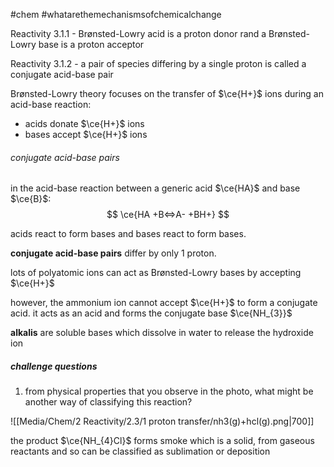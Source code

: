 #chem #whatarethemechanismsofchemicalchange

Reactivity 3.1.1 - Brønsted-Lowry acid is a proton donor rand a Brønsted-Lowry base is a proton acceptor

Reactivity 3.1.2 - a pair of species differing by a single proton is called a conjugate acid-base pair

Brønsted-Lowry theory focuses on the transfer of $\ce{H+}$ ions during an acid-base reaction:
- acids donate $\ce{H+}$ ions
- bases accept $\ce{H+}$ ions

###### conjugate acid-base pairs
in the acid-base reaction between a generic acid $\ce{HA}$ and base $\ce{B}$:
$$
\ce{HA +B<=>A- +BH+}
$$

acids react to form bases and bases react to form bases.

**conjugate acid-base pairs** differ by only 1 proton.

lots of polyatomic ions can act as Brønsted-Lowry bases by accepting $\ce{H+}$

however, the ammonium ion cannot accept $\ce{H+}$ to form a conjugate acid. it acts as an acid and forms the conjugate base $\ce{NH_{3}}$

**alkalis** are soluble bases which dissolve in water to release the hydroxide ion

##### challenge questions
1. from physical properties that you observe in the photo, what might be another way of classifying this reaction?

![[Media/Chem/2 Reactivity/2.3/1 proton transfer/nh3(g)+hcl(g).png|700]]

the product $\ce{NH_{4}Cl}$ forms smoke which is a solid, from gaseous reactants and so can be classified as sublimation or deposition
